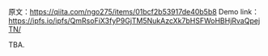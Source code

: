 原文：https://qiita.com/ngo275/items/01bcf2b53917de40b5b8
Demo link：https://ipfs.io/ipfs/QmRsoFiX3fyP9GjTM5NukAzcXk7bHSFWoHBHjRvaQpejTN/

TBA.

